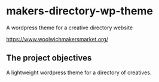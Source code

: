 # makers-directory-wp-theme
A wordpress theme for a creative directory website

https://www.woolwichmakersmarket.org/ 
    
## The project objectives
A lightweight wordpress theme for a directory of creatives. 

